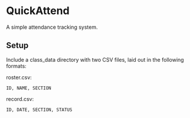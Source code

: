 # QuickAttend
A simple attendance tracking system.

## Setup

Include a class_data directory with two CSV files, laid out in the following formats:

roster.csv:
```csv
ID, NAME, SECTION
```

record.csv:
```csv
ID, DATE, SECTION, STATUS
```